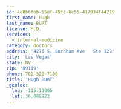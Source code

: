 ```yaml
---
id: 4e8b6fbb-55ef-49fc-8c55-417034f44219
first_name: Hugh
last_name: BURT
license: M.D.
services:
  - internal-medicine
category: doctors
address: '4275 S. Burnham Ave   Ste 128'
city: 'Las Vegas'
state: NV
zip: '89119'
phone: 702-320-7100
title: 'Hugh BURT'
_geoloc:
  lng: -115.13905
  lat: 36.088922
---
```

